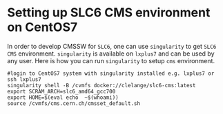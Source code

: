 # Setting up SLC6 CMS environment on CentOS7
In order to develop CMSSW for `SLC6`, one can use `singularity` to get `SLC6 CMS` environment. `singularity` is available on `lxplus7` and can be used by any user.
Here is how you can run `singularity` to setup `cms` environment.
```
#login to CentOS7 system with singularity installed e.g. lxplus7 or 
ssh lxplus7
singularity shell -B /cvmfs docker://clelange/slc6-cms:latest
export SCRAM_ARCH=slc6_amd64_gcc700
export HOME=$(eval echo  ~$(whoami))
source /cvmfs/cms.cern.ch/cmsset_default.sh
```
